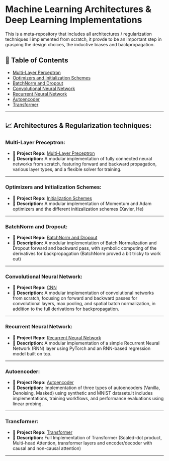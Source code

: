 # Machine Learning Architectures & Deep Learning Implementations

This is a meta-repository that includes all architectures / regularization techniques I implemented from scratch, it provde to be an important step in grasping the design choices, the inductive biases and backpropagation. 


## 📌 Table of Contents
- [Multi-Layer Perceptron](#multi-layer-perceptron)
- [Optimizers and Initialization Schemes](#optimizers-and-initialization-schemes)
- [BatchNorm and Dropout](#batchnorm-and-dropout)
- [Convolutional Neural Network](#convolutional-neural-network)
- [Recurrent Neural Network](#recurrent-neural-network)
- [Autoencoder](#autoencoder)
- [Transformer](#transformer)

---

## 📈 Architectures & Regularization techniques:

### Multi-Layer Preceptron:

- 📂 **Project Repo:** [Multi-Layer Preceptron](https://github.com/fadibenz/FullyConnectedNN-Vanilla-Numpy)
- 📝 **Description:** A modular implementation of fully connected neural networks from scratch, featuring forward and backward propagation, various layer types, and a flexible solver for training.

---

### Optimizers and Initialization Schemes:

- 📂 **Project Repo:** [Initialization Schemes](https://github.com/fadibenz/Optimization_Initialization_FullyConnedctedNN)
- 📝 **Description:**  A modular implementation of Momentum and Adam optimizers and the different initizalization schemes (Xavier, He)

---

### BatchNorm and Dropout:
- 📂 **Project Repo:** [BatchNorm and Dropout](https://github.com/fadibenz/BatchNorm-Dropout-VanillaNumpy)
- 📝 **Description:** A modular implementation of Batch Normalization and Dropout forward and backward pass, with symbolic computing of the derivatives for backpropagation (BatchNorm proved a bit tricky to work out)

---


### Convolutional Neural Network:

- 📂 **Project Repo:** [CNN](https://github.com/fadibenz/Convolution-SpatialBatchNorm-VanillaNumpy)
- 📝 **Description:** A modular implementation of convolutional networks from scratch, focusing on forward and backward passes for convolutional layers, max pooling, and spatial batch normalization, in addition to the full derivations for backpropagation.

---

### Recurrent Neural Network:

- 📂 **Project Repo:** [Recurrent Neural Network](https://github.com/fadibenz/RNNs-FromScratch-Gradient-Analysis)
- 📝 **Description:** A modular implementation of a simple Recurrent Neural Network (RNN) layer  using PyTorch and an RNN-based regression model built on top.
--- 

### Autoencoder:

- 📂 **Project Repo:** [Autoencoder](https://github.com/fadibenz/Autoencoders_FromScratch)
- 📝 **Description:**  Implementation of three types of autoencoders (Vanilla, Denoising, Masked) using synthetic and MNIST datasets.It includes implementations, training workflows, and performance evaluations using linear probing. 
---
### Transformer:

- 📂 **Project Repo:** [Transformer](https://github.com/fadibenz/Transformer-Summarization-)
- 📝 **Description:** Full Implementation of Transformer (Scaled-dot product, Multi-head Attention, transformer layers and encoder/decoder with causal and non-causal attention)

--- 
